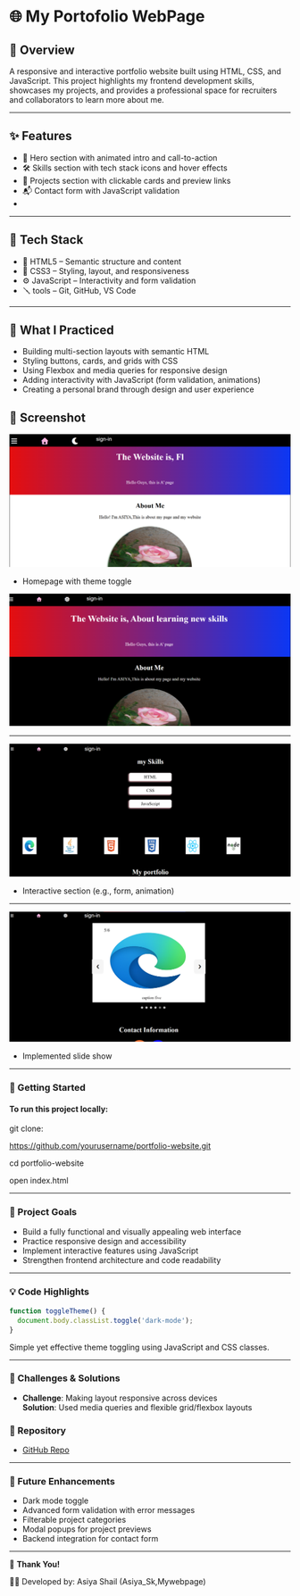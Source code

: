#  🌐 My Portofolio WebPage

## 🌟 Overview

A responsive and interactive portfolio website built using HTML, CSS, and JavaScript. This project highlights my frontend development skills, showcases my projects, and provides a professional space for recruiters and collaborators to learn more about me.

---

## ✨ Features

- 👋 Hero section with animated intro and call-to-action
- 🛠️ Skills section with tech stack icons and hover effects
- 📁 Projects section with clickable cards and preview links
- 📬 Contact form with JavaScript validation
- 
---

## 🧰 Tech Stack
- 🧱 HTML5 – Semantic structure and content
- 🎨 CSS3 – Styling, layout, and responsiveness
- ⚙️ JavaScript – Interactivity and form validation
- 🪛 tools – Git, GitHub, VS Code

---

## 🎯 What I Practiced
- Building multi-section layouts with semantic HTML
- Styling buttons, cards, and grids with CSS
- Using Flexbox and media queries for responsive design
- Adding interactivity with JavaScript (form validation, animations)
- Creating a personal brand through design and user experience


## 📸 Screenshot

![webpage](https://github.com/asiya2123/My-webpage/blob/4df99303e4e7d7f3d85478efc50a78fe1813a689/Screenshot%202025-09-24%20160700.png)

- Homepage with theme toggle

![webpage](https://github.com/asiya2123/My-webpage/blob/4df99303e4e7d7f3d85478efc50a78fe1813a689/Screenshot%202025-09-24%20161302.png)

---

![webpage](https://github.com/asiya2123/My-webpage/blob/4df99303e4e7d7f3d85478efc50a78fe1813a689/Screenshot%202025-09-24%20162141.png)

- Interactive section (e.g., form, animation)

---

![webpage](https://github.com/asiya2123/My-webpage/blob/4df99303e4e7d7f3d85478efc50a78fe1813a689/Screenshot%202025-09-24%20164210.png)

- Implemented slide show

---
  

### 🚀 Getting Started

#### To run this project locally:

git clone: 

https://github.com/yourusername/portfolio-website.git

cd portfolio-website

open index.html

---

### 🎯 Project Goals
- Build a fully functional and visually appealing web interface
- Practice responsive design and accessibility
- Implement interactive features using JavaScript
- Strengthen frontend architecture and code readability

---
  
### 💡 Code Highlights
```javascript
function toggleTheme() {
  document.body.classList.toggle('dark-mode');
}
```
Simple yet effective theme toggling using JavaScript and CSS classes.

---

### 🧠 Challenges & Solutions
- **Challenge**: Making layout responsive across devices  
  **Solution**: Used media queries and flexible grid/flexbox layouts

### 🔗 Repository

- [GitHub Repo](https://github.com/asiya2123/My-webpage)

---

### 🔮  Future Enhancements
-  Dark mode toggle
-  Advanced form validation with error messages
-  Filterable project categories
-  Modal popups for project previews
-  Backend integration for contact form

---

🙌 **Thank You!**

👩‍💻 Developed by: Asiya Shail (Asiya_Sk,Mywebpage)
